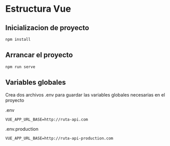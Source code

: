 # Estructura Vue

## Inicializacion de proyecto
```
npm install
```

## Arrancar el proyecto
```
npm run serve
```

## Variables globales
Crea dos archivos .env para guardar las variables globales necesarias en el proyecto

.env
```
VUE_APP_URL_BASE=http://ruta-api.com
```

.env.production
```
VUE_APP_URL_BASE=http://ruta-api-production.com
```
